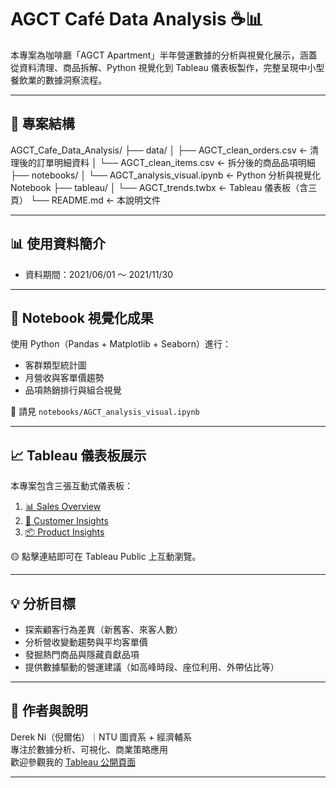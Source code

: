 # AGCT Café Data Analysis ☕📊

本專案為咖啡廳「AGCT Apartment」半年營運數據的分析與視覺化展示，涵蓋從資料清理、商品拆解、Python 視覺化到 Tableau 儀表板製作，完整呈現中小型餐飲業的數據洞察流程。

---

## 📁 專案結構

AGCT_Cafe_Data_Analysis/
├── data/
│ ├── AGCT_clean_orders.csv ← 清理後的訂單明細資料
│ └── AGCT_clean_items.csv ← 拆分後的商品品項明細
├── notebooks/
│ └── AGCT_analysis_visual.ipynb ← Python 分析與視覺化 Notebook
├── tableau/
│ └── AGCT_trends.twbx ← Tableau 儀表板（含三頁）
└── README.md ← 本說明文件

---

## 📊 使用資料簡介

- 資料期間：2021/06/01 ～ 2021/11/30

---

## 🐍 Notebook 視覺化成果

使用 Python（Pandas + Matplotlib + Seaborn）進行：
- 客群類型統計圖
- 月營收與客單價趨勢
- 品項熱銷排行與組合視覺

📎 請見 `notebooks/AGCT_analysis_visual.ipynb`

---

## 📈 Tableau 儀表板展示

本專案包含三張互動式儀表板：

1. [📊 Sales Overview](https://public.tableau.com/views/AGCT_trends/SalesOverview)
2. [👥 Customer Insights](https://public.tableau.com/views/AGCT_trends/CustomerInsights)
3. [📦 Product Insights](https://public.tableau.com/views/AGCT_trends/ProductInsights)

🟡 點擊連結即可在 Tableau Public 上互動瀏覽。

---

## 💡 分析目標

- 探索顧客行為差異（新舊客、來客人數）
- 分析營收變動趨勢與平均客單價
- 發掘熱門商品與隱藏貢獻品項
- 提供數據驅動的營運建議（如高峰時段、座位利用、外帶佔比等）

---

## 🧠 作者與說明

Derek Ni（倪爾佑）｜NTU 圖資系 + 經濟輔系  
專注於數據分析、可視化、商業策略應用  
歡迎參觀我的 [Tableau 公開頁面](https://public.tableau.com/app/profile/derek.ni5275)

---
